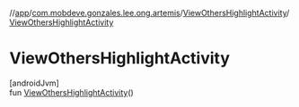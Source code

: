 //[app](../../../index.md)/[com.mobdeve.gonzales.lee.ong.artemis](../index.md)/[ViewOthersHighlightActivity](index.md)/[ViewOthersHighlightActivity](-view-others-highlight-activity.md)

# ViewOthersHighlightActivity

[androidJvm]\
fun [ViewOthersHighlightActivity](-view-others-highlight-activity.md)()
